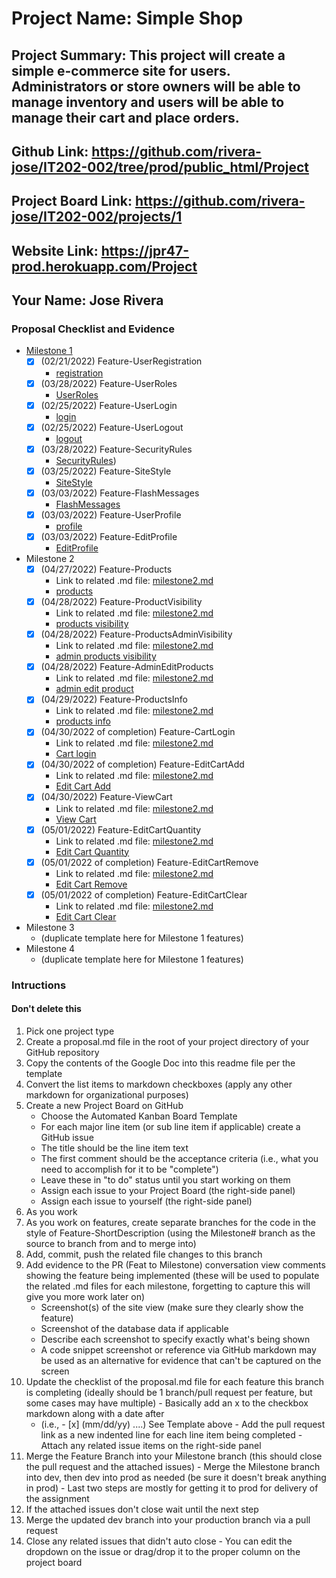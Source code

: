 # Project Name: Simple Shop
## Project Summary: This project will create a simple e-commerce site for users. Administrators or store owners will be able to manage inventory and users will be able to manage their cart and place orders.
## Github Link: https://github.com/rivera-jose/IT202-002/tree/prod/public_html/Project
## Project Board Link: https://github.com/rivera-jose/IT202-002/projects/1
## Website Link: https://jpr47-prod.herokuapp.com/Project
## Your Name: Jose Rivera

<!-- Line item / Feature template (use this for each bullet point) -- DO NOT DELETE THIS SECTION


- [ ] \(mm/dd/yyyy of completion) Feature Title (from the proposal bullet point, if it's a sub-point indent it properly)
  -  Link to related .md file: [Link Name](link url)

 End Line item / Feature Template -- DO NOT DELETE THIS SECTION --> 
 
 
### Proposal Checklist and Evidence

- [Milestone 1](https://github.com/rivera-jose/IT202-002/blob/Milestone1/public_html/Project/milestone1.md)
  - [x] \(02/21/2022) Feature-UserRegistration
     -  [registration](https://jpr47-prod.herokuapp.com/Project/register.php) 
  - [x] \(03/28/2022) Feature-UserRoles 
     -  [UserRoles](https://jpr47-prod.herokuapp.com/Project/admin/list_roles.php)
  - [x] \(02/25/2022) Feature-UserLogin
     -  [login](https://jpr47-prod.herokuapp.com/Project/login.php)
  - [x] \(02/25/2022) Feature-UserLogout
     -  [logout](https://jpr47-prod.herokuapp.com/Project/logout.php)
  - [x] \(03/28/2022) Feature-SecurityRules
     -  [SecurityRules](https://jpr47-prod.herokuapp.com/Project/admin/list_roles.php)) 
  - [x] \(03/25/2022) Feature-SiteStyle
     -  [SiteStyle](https://jpr47-prod.herokuapp.com/Project/styles.css) 
  - [x] \(03/03/2022) Feature-FlashMessages
     -  [FlashMessages](https://jpr47-prod.herokuapp.com/Project/login.php) 
  - [x] \(03/03/2022) Feature-UserProfile
     -  [profile](https://jpr47-prod.herokuapp.com/Project/profile.php) 
  - [x] \(03/03/2022) Feature-EditProfile
     -  [EditProfile](https://jpr47-prod.herokuapp.com/Project/profile.php) 
- Milestone 2
  - [x] \(04/27/2022) Feature-Products
     -  Link to related .md file: [milestone2.md](https://github.com/rivera-jose/IT202-002/blob/Milestone2/public_html/Project/milestone2.md)
     - [products](https://jpr47-prod.herokuapp.com/Project/Project/add_item.php)
  - [x] \(04/28/2022) Feature-ProductVisibility
     -  Link to related .md file: [milestone2.md](https://github.com/rivera-jose/IT202-002/blob/Milestone2/public_html/Project/milestone2.md)
     -  [products visibility](https://jpr47-prod.herokuapp.com/Project/shop.php)
  - [x] \(04/28/2022) Feature-ProductsAdminVisibility
     -  Link to related .md file: [milestone2.md](https://github.com/rivera-jose/IT202-002/blob/Milestone2/public_html/Project/milestone2.md)
     -  [admin products visibility](https://jpr47-prod.herokuapp.com/Project/admin/list_item.php)
  - [x] \(04/28/2022) Feature-AdminEditProducts
     -  Link to related .md file: [milestone2.md](https://github.com/rivera-jose/IT202-002/blob/Milestone2/public_html/Project/milestone2.md)
     -  [admin edit product](https://jpr47-prod.herokuapp.com/Project/admin/edit_item.php)
  - [x] \(04/29/2022) Feature-ProductsInfo
     -  Link to related .md file: [milestone2.md](https://github.com/rivera-jose/IT202-002/blob/Milestone2/public_html/Project/milestone2.md)
     -  [products info](https://jpr47-prod.herokuapp.com/Project/products-details.php)
  - [x] \(04/30/2022 of completion) Feature-CartLogin
     -  Link to related .md file: [milestone2.md](https://github.com/rivera-jose/IT202-002/blob/Milestone2/public_html/Project/milestone2.md)
     -  [Cart login](https://jpr47-prod.herokuapp.com/Project/cart.php) 
  - [x] \(04/30/2022 of completion) Feature-EditCartAdd
     -  Link to related .md file: [milestone2.md](https://github.com/rivera-jose/IT202-002/blob/Milestone2/public_html/Project/milestone2.md)
     -  [Edit Cart Add](https://jpr47-prod.herokuapp.com/Project/shop.php)
  - [x] \(04/30/2022) Feature-ViewCart
     -  Link to related .md file: [milestone2.md](https://github.com/rivera-jose/IT202-002/blob/Milestone2/public_html/Project/milestone2.md)
     -  [View Cart](https://jpr47-prod.herokuapp.com/Project/cart.php)
  - [x] \(05/01/2022) Feature-EditCartQuantity
     -  Link to related .md file: [milestone2.md](https://github.com/rivera-jose/IT202-002/blob/Milestone2/public_html/Project/milestone2.md)
     -  [Edit Cart Quantity ](https://jpr47-prod.herokuapp.com/Project/cart.php)
  - [x] \(05/01/2022 of completion) Feature-EditCartRemove
     -  Link to related .md file: [milestone2.md](https://github.com/rivera-jose/IT202-002/blob/Milestone2/public_html/Project/milestone2.md)
     -  [Edit Cart Remove](https://jpr47-prod.herokuapp.com/Project/cart.php)
  - [x] \(05/01/2022 of completion) Feature-EditCartClear
     -  Link to related .md file: [milestone2.md](https://github.com/rivera-jose/IT202-002/blob/Milestone2/public_html/Project/milestone2.md) 
     -  [Edit Cart Clear](https://jpr47-prod.herokuapp.com/Project/cart.php)     
- Milestone 3
  - (duplicate template here for Milestone 1 features)
- Milestone 4
  - (duplicate template here for Milestone 1 features)
### Intructions
#### Don't delete this
1. Pick one project type
2. Create a proposal.md file in the root of your project directory of your GitHub repository
3. Copy the contents of the Google Doc into this readme file per the template
4. Convert the list items to markdown checkboxes (apply any other markdown for organizational purposes)
5. Create a new Project Board on GitHub
   - Choose the Automated Kanban Board Template
   - For each major line item (or sub line item if applicable) create a GitHub issue
   - The title should be the line item text
   - The first comment should be the acceptance criteria (i.e., what you need to accomplish for it to be "complete")
   - Leave these in "to do" status until you start working on them
   - Assign each issue to your Project Board (the right-side panel)
   - Assign each issue to yourself (the right-side panel)
6. As you work
  1. As you work on features, create separate branches for the code in the style of Feature-ShortDescription (using the Milestone# branch as the source to branch from and to merge into)
  2. Add, commit, push the related file changes to this branch
  3. Add evidence to the PR (Feat to Milestone) conversation view comments showing the feature being implemented (these will be used to populate the related .md files for each milestone, forgetting to capture this will give you more work later on)
     - Screenshot(s) of the site view (make sure they clearly show the feature)
     - Screenshot of the database data if applicable
     - Describe each screenshot to specify exactly what's being shown
     - A code snippet screenshot or reference via GitHub markdown may be used as an alternative for evidence that can't be captured on the screen
  4. Update the checklist of the proposal.md file for each feature this branch is completing (ideally should be 1 branch/pull request per feature, but some cases may have multiple)
    - Basically add an x to the checkbox markdown along with a date after
      - (i.e.,   - [x] (mm/dd/yy) ....) See Template above
    - Add the pull request link as a new indented line for each line item being completed
    - Attach any related issue items on the right-side panel
  5. Merge the Feature Branch into your Milestone branch (this should close the pull request and the attached issues)
    - Merge the Milestone branch into dev, then dev into prod as needed (be sure it doesn't break anything in prod)
    - Last two steps are mostly for getting it to prod for delivery of the assignment 
  7. If the attached issues don't close wait until the next step
  8. Merge the updated dev branch into your production branch via a pull request
  9. Close any related issues that didn't auto close
    - You can edit the dropdown on the issue or drag/drop it to the proper column on the project board
